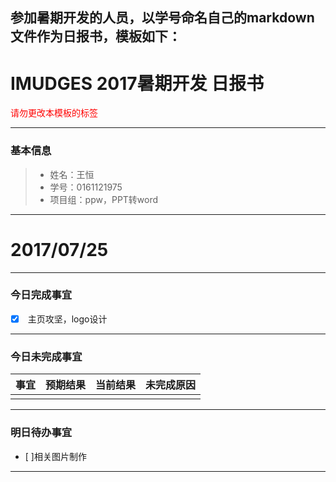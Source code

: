 参加暑期开发的人员，以学号命名自己的markdown文件作为日报书，模板如下：
-------
# IMUDGES 2017暑期开发 日报书
<span style="color:red">请勿更改本模板的标签</span>

-------


### 基本信息
> * 姓名：王恒
> * 学号：0161121975
> * 项目组：ppw，PPT转word
 
-------


# 2017/07/25

-------

### 今日完成事宜
- [x]  主页攻坚，logo设计
-----
### 今日未完成事宜


| 事宜     |预期结果| 当前结果  | 未完成原因   | 
| --------   | -----:  | -----:  | :----:  |
|    |   |   |   |


------
### 明日待办事宜
- [ ]相关图片制作

-------
